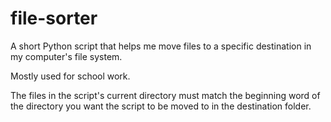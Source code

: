 # file-sorter

A short Python script that helps me move files to a specific destination in my computer's file system.

Mostly used for school work.

The files in the script's current directory must match the beginning word of the directory you want the script to be moved to in the destination folder.
